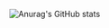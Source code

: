 
![Anurag's GitHub stats](https://github-readme-stats.vercel.app/api?username=spaik111&show_icons=true&theme=radical)
